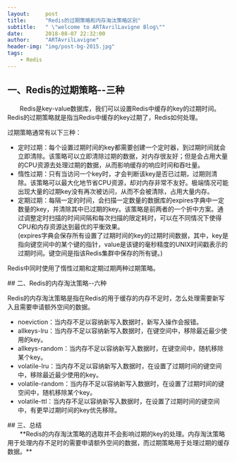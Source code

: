 ```yaml
---
layout:     post
title:      "Redis的过期策略和内存淘汰策略区别"
subtitle:   " \"welcome to ARTAvrilLavigne Blog\""
date:       2018-08-07 22:32:00
author:     "ARTAvrilLavigne"
header-img: "img/post-bg-2015.jpg"
tags:
    - Redis
---
```

## 一、Redis的过期策略--三种<br>
<p>　　Redis是key-value数据库，我们可以设置Redis中缓存的key的过期时间。Redis的过期策略就是指当Redis中缓存的key过期了，Redis如何处理。</p>
<p>过期策略通常有以下三种：</p>
<ul>
<li>定时过期：每个设置过期时间的key都需要创建一个定时器，到过期时间就会立即清除。该策略可以立即清除过期的数据，对内存很友好；但是会占用大量的CPU资源去处理过期的数据，从而影响缓存的响应时间和吞吐量。</li>
<li>惰性过期：只有当访问一个key时，才会判断该key是否已过期，过期则清除。该策略可以最大化地节省CPU资源，却对内存非常不友好。极端情况可能出现大量的过期key没有再次被访问，从而不会被清除，占用大量内存。</li>
<li>定期过期：每隔一定的时间，会扫描一定数量的数据库的expires字典中一定数量的key，并清除其中已过期的key。该策略是前两者的一个折中方案。通过调整定时扫描的时间间隔和每次扫描的限定耗时，可以在不同情况下使得CPU和内存资源达到最优的平衡效果。<br>
(expires字典会保存所有设置了过期时间的key的过期时间数据，其中，key是指向键空间中的某个键的指针，value是该键的毫秒精度的UNIX时间戳表示的过期时间。键空间是指该Redis集群中保存的所有键。)</li>
</ul>
<p>Redis中同时使用了惰性过期和定期过期两种过期策略。</p>
## 二、Redis的内存淘汰策略--六种<br>  
<p>Redis的内存淘汰策略是指在Redis的用于缓存的内存不足时，怎么处理需要新写入且需要申请额外空间的数据。</p>
<ul>
<li>noeviction：当内存不足以容纳新写入数据时，新写入操作会报错。</li>
<li>allkeys-lru：当内存不足以容纳新写入数据时，在键空间中，移除最近最少使用的key。</li>
<li>allkeys-random：当内存不足以容纳新写入数据时，在键空间中，随机移除某个key。</li>
<li>volatile-lru：当内存不足以容纳新写入数据时，在设置了过期时间的键空间中，移除最近最少使用的key。</li>
<li>volatile-random：当内存不足以容纳新写入数据时，在设置了过期时间的键空间中，随机移除某个key。</li>
<li>volatile-ttl：当内存不足以容纳新写入数据时，在设置了过期时间的键空间中，有更早过期时间的key优先移除。</li>
</ul>
## 三、总结<br>
　　**Redis的内存淘汰策略的选取并不会影响过期的key的处理。内存淘汰策略用于处理内存不足时的需要申请额外空间的数据，而过期策略用于处理过期的缓存数据。**



